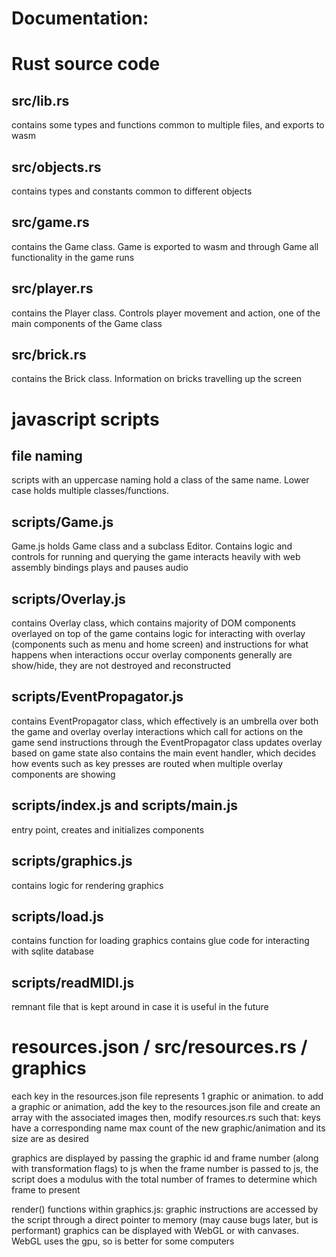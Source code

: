 # Documentation:

# Rust source code

## src/lib.rs
contains some types and functions common to multiple files, and exports to wasm

## src/objects.rs
contains types and constants common to different objects

## src/game.rs
contains the Game class. Game is exported to wasm and through Game all functionality in the game runs

## src/player.rs
contains the Player class. Controls player movement and action, one of the main components of the Game class

## src/brick.rs
contains the Brick class. Information on bricks travelling up the screen

# javascript scripts

## file naming

scripts with an uppercase naming hold a class of the same name. Lower case holds multiple classes/functions. 

## scripts/Game.js

Game.js holds Game class and a subclass Editor. 
Contains logic and controls for running and querying the game
interacts heavily with web assembly bindings
plays and pauses audio

## scripts/Overlay.js

contains Overlay class, which contains majority of DOM components overlayed on top of the game
contains logic for interacting with overlay (components such as menu and home screen) and instructions for what happens when interactions occur
overlay components generally are show/hide, they are not destroyed and reconstructed

## scripts/EventPropagator.js

contains EventPropagator class, which effectively is an umbrella over both the game and overlay
overlay interactions which call for actions on the game send instructions through the EventPropagator class
updates overlay based on game state
also contains the main event handler, which decides how events such as key presses are routed when multiple overlay components are showing

## scripts/index.js and scripts/main.js

entry point, creates and initializes components

## scripts/graphics.js

contains logic for rendering graphics

## scripts/load.js

contains function for loading graphics
contains glue code for interacting with sqlite database

## scripts/readMIDI.js

remnant file that is kept around in case it is useful in the future

# resources.json / src/resources.rs / graphics
each key in the resources.json file represents 1 graphic or animation. 
to add a graphic or animation, add the key to the resources.json file and create an array with the associated images
then, modify resources.rs such that: 
	keys have a corresponding name
	max count of the new graphic/animation and its size are as desired

graphics are displayed by passing the graphic id and frame number (along with transformation flags) to js
when the frame number is passed to js, the script does a modulus with the total number of frames to determine which frame to present

render() functions within graphics.js:
graphic instructions are accessed by the script through a direct pointer to memory (may cause bugs later, but is performant)
graphics can be displayed with WebGL or with canvases. WebGL uses the gpu, so is better for some computers
